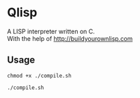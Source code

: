 # Qlisp
A LISP interpreter written on C.  
With the help of http://buildyourownlisp.com
## Usage
```
chmod +x ./compile.sh
```
```
./compile.sh
```
